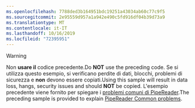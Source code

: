 ```yaml
---
ms.openlocfilehash: 7788ded3b164951bdc19251a43034ab60c77c9f5
ms.sourcegitcommit: 2e95559d957a1a942e490c5fd916df04b39d73a9
ms.translationtype: MT
ms.contentlocale: it-IT
ms.lasthandoff: 10/16/2019
ms.locfileid: "72395951"
---
```

> [!WARNING]
> <span data-ttu-id="502c6-101">Non **usare il** codice precedente.</span><span class="sxs-lookup"><span data-stu-id="502c6-101">Do **NOT** use the preceding code.</span></span> <span data-ttu-id="502c6-102">Se si utilizza questo esempio, si verificano perdite di dati, blocchi, problemi di sicurezza e **non** devono essere copiati.</span><span class="sxs-lookup"><span data-stu-id="502c6-102">Using this sample will result in data loss, hangs, security issues and should **NOT** be copied.</span></span> <span data-ttu-id="502c6-103">L'esempio precedente viene fornito per spiegare i [problemi comuni di PipeReader](#gotchas).</span><span class="sxs-lookup"><span data-stu-id="502c6-103">The preceding sample is provided to explain [PipeReader Common problems](#gotchas).</span></span>
